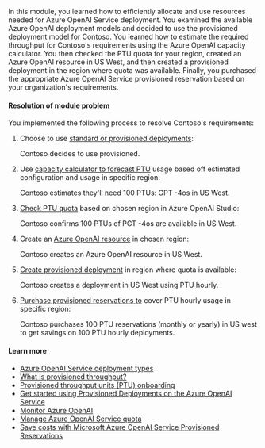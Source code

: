 In this module, you learned how to efficiently allocate and use resources needed for Azure OpenAI Service deployment. You examined the available Azure OpenAI deployment models and decided to use the provisioned deployment model for Contoso. You learned how to estimate the required throughput for Contoso's requirements using the Azure OpenAI capacity calculator. You then checked the PTU quota for your region, created an Azure OpenAI resource in US West, and then created a provisioned deployment in the region where quota was available. Finally, you purchased the appropriate Azure OpenAI Service provisioned reservation based on your organization's requirements.

#### Resolution of module problem

You implemented the following process to resolve Contoso's requirements:

1. Choose to use [standard or provisioned deployments](/azure/ai-services/openai/how-to/deployment-types):

   Contoso decides to use provisioned.

2. Use [capacity calculator to forecast PTU](/azure/ai-services/openai/how-to/provisioned-throughput-onboarding) usage based off estimated configuration and usage in specific region:

   Contoso estimates they'll need 100 PTUs: GPT -4os in US West.

3. [Check PTU quota](/azure/ai-services/openai/how-to/provisioned-get-started) based on chosen region in Azure OpenAI Studio:

   Contoso confirms 100 PTUs of PGT -4os are available in US West.

4. Create an [Azure OpenAI resource](/azure/ai-services/openai/how-to/provisioned-get-started) in chosen region:

   Contoso creates an Azure OpenAI resource in US West.

5. [Create provisioned deployment](/azure/ai-services/openai/how-to/provisioned-get-started) in region where quota is available:

   Contoso creates a deployment in US West using PTU hourly.

6. [Purchase provisioned reservations to](/azure/cost-management-billing/reservations/azure-openai) cover PTU hourly usage in specific region:

   Contoso purchases 100 PTU reservations (monthly or yearly) in US west to get savings on 100 PTU hourly deployments.

#### Learn more

- [Azure OpenAI Service deployment types](/azure/ai-services/openai/how-to/deployment-types)
- [What is provisioned throughput?](/azure/ai-services/openai/concepts/provisioned-throughput)
- [Provisioned throughput units (PTU) onboarding](/azure/ai-services/openai/how-to/provisioned-throughput-onboarding)
- [Get started using Provisioned Deployments on the Azure OpenAI Service](/azure/ai-services/openai/how-to/provisioned-get-started)
- [Monitor Azure OpenAI](/azure/ai-services/openai/how-to/monitor-openai)
- [Manage Azure OpenAI Service quota](/azure/ai-services/openai/how-to/quota?tabs=rest)
- [Save costs with Microsoft Azure OpenAI Service Provisioned Reservations](/azure/cost-management-billing/reservations/azure-openai)
